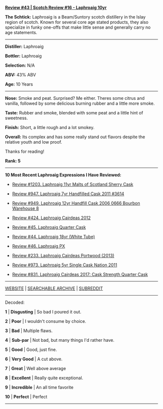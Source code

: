 
[**Review #43 | Scotch Review #16 - Laphroaig 10yr**]( https://t8ke.review/review-43-laphroaig-10yr/)

**The Schtick:** Laphroaig is a Beam/Suntory scotch distillery in the Islay region of scotch. Known for several core age stated products, they also specialize in funky one-offs that make little sense and generally carry no age statements. 

-----

**Distiller:** Laphroaig

**Bottler:** Laphroaig

**Selection:** N/A

**ABV:**  43% ABV

**Age:** 10 Years 

-----

**Nose:**  Smoke and peat. Surprised? Me either. Theres some citrus and vanilla, followed by some delicious burning rubber and a little more smoke. 

**Taste:** Rubber and smoke, blended with some peat and a little hint of sweetness.

**Finish:** Short, a little rough and a lot smokey. 

**Overall:** Its complex and has some really stand out flavors despite the relative youth and low proof. 

Thanks for reading!

**Rank: 5**

----- 

**10 Most Recent Laphroaig Expressions I Have Reviewed:** 

- [Review #1203. Laphroaig 11yr Malts of Scotland Sherry Cask ]( https://t8ke.review/review-1203-laphroaig-11yr-malts-of-scotland-sherry-cask) 

- [Review #947. Laphroaig 7yr Handfilled Cask 2011 #3614]( https://t8ke.review/review-947-laphroaig-7yr-handfill-cask-2011-oloroso-3614/) 

- [Review #949. Laphroaig 12yr Handfill Cask 2006 0666 Bourbon Warehouse 8]( https://t8ke.review/review-949-laphroaig-12yr-handfill-cask-2006-666/) 

- [Review #424. Laphroaig Cairdeas 2012]( https://t8ke.review/review-424-laphroaig-cairdeas-2012/) 

- [Review #45. Laphroaig Quarter Cask]( https://t8ke.review/review-45-laphroaig-quarter-cask/) 

- [Review #44. Laphroaig 18yr (White Tube)]( https://t8ke.review/review-44-laphroaig-18-white-tube/) 

- [Review #46. Laphroaig PX]( https://t8ke.review/review-46-laphroaig-px-re-review/) 

- [Review #233. Laphroaig Cairdeas Portwood (2013)]( https://t8ke.review/review-233-laphroaig-cairdeas-portwood-2013/) 

- [Review #973. Laphroaig 5yr Single Cask Nation 2011]( https://t8ke.review/review-973-laphroaig-5yr-single-cask-nation-2011/) 

- [Review #831. Laphroaig Cairdeas 2017: Cask Strength Quarter Cask]( https://t8ke.review/review-831-laphroaig-cairdeas-2017-cask-strength-quarter-cask/) 

-----

[WEBSITE](https://t8ke.review) | [SEARCHABLE ARCHIVE](https://t8ke.review/review-archive/) | [SUBREDDIT](https://reddit.com/r/t8kereviews)

-----

Decoded:

**1** | **Disgusting** | So bad I poured it out.

**2** | **Poor** | I wouldn't consume by choice.

**3** | **Bad** | Multiple flaws.

**4** | **Sub-par** | Not bad, but many things I'd rather have.

**5** | **Good** | Good, just fine.

**6** | **Very Good** | A cut above.

**7** | **Great** | Well above average

**8** | **Excellent** | Really quite exceptional.

**9** | **Incredible** | An all time favorite

**10** | **Perfect** | Perfect

----

